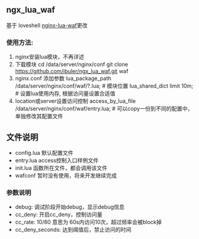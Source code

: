 ## ngx_lua_waf
基于 loveshell [nginx-lua-waf](https://github.com/loveshell/ngx_lua_waf)更改

### 使用方法:
1. nginx安装lua模块，不再详述
2. 下载模块
    cd /data/server/nginx/conf 
    git clone https://github.com/ibuler/ngx_lua_waf.git waf
2. nginx.conf 添加参数
    lua_package_path        /data/server/nginx/conf/waf/?.lua;  # 模块位置
    lua_shared_dict         limit 10m;  # 设置lua使用内存, 根据访问量设置合适值
3. location或server设置访问控制
    access_by_lua_file      /data/server/nginx/conf/waf/entry.lua; # 可以copy一份到不同的配置中，单独修改其配置文件

## 文件说明
- config.lua  默认配置文件
- entry.lua access控制入口样例文件
- init.lua 函数所在文件，都会调用该文件
- wafconf 暂时没有使用，将来开发继续完成


### 参数说明
- debug: 调试阶段开始debug，显示debug信息
- cc_deny: 开启cc_deny，控制访问量
- cc_rate: 10/60 意思为 60s内访问10次，超过频率会被block掉
- cc_deny_seconds: 达到阈值后，禁止访问的时间


